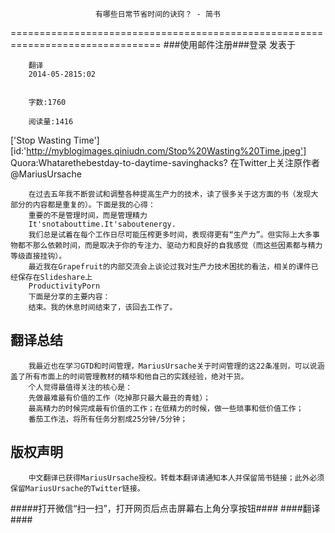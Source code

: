                        有哪些日常节省时间的诀窍？ - 简书
================================================================================
###使用邮件注册###登录        发表于


        
        翻译
        2014-05-2815:02


        字数:1760

        阅读量:1416

['Stop Wasting Time'][id:'http://myblogimages.qiniudn.com/Stop%20Wasting%20Time.jpeg']
        Quora:Whatarethebestday-to-daytime-savinghacks?
        在Twitter上关注原作者
        @MariusUrsache
        
        在过去五年我不断尝试和调整各种提高生产力的技术，读了很多关于这方面的书（发现大部分的内容都是重复的）。下面是我的心得：
        重要的不是管理时间，而是管理精力
        It'snotabouttime.It'saboutenergy.
        我们总是试着在每个工作日尽可能压榨更多时间，表现得更有“生产力”。但实际上大多事物都不那么依赖时间，而是取决于你的专注力、驱动力和良好的自我感觉（而这些因素都与精力等级直接挂钩）。
        最近我在Grapefruit的内部交流会上谈论过我对生产力技术困扰的看法，相关的课件已经保存在Slideshare上
        ProductivityPorn
        下面是分享的主要内容：
        结束。我的休息时间结束了，该回去工作了。
翻译总结
--------------------------------------------------------------------------------
        我最近也在学习GTD和时间管理，MariusUrsache关于时间管理的这22条准则，可以说涵盖了所有市面上的时间管理教材的精华和他自己的实践经验，绝对干货。
        个人觉得最值得关注的核心是：
        先做最难最有价值的工作（吃掉那只最大最丑的青蛙）；
        最高精力的时候完成最有价值的工作；在低精力的时候，做一些琐事和低价值工作；
        番茄工作法，将所有任务分割成25分钟/5分钟；
版权声明
--------------------------------------------------------------------------------
        中文翻译已获得MariusUrsache授权。转载本翻译请通知本人并保留简书链接；此外必须保留MariusUrsache的Twitter链接。
#####打开微信“扫一扫”，打开网页后点击屏幕右上角分享按钮####
        ####翻译####
      